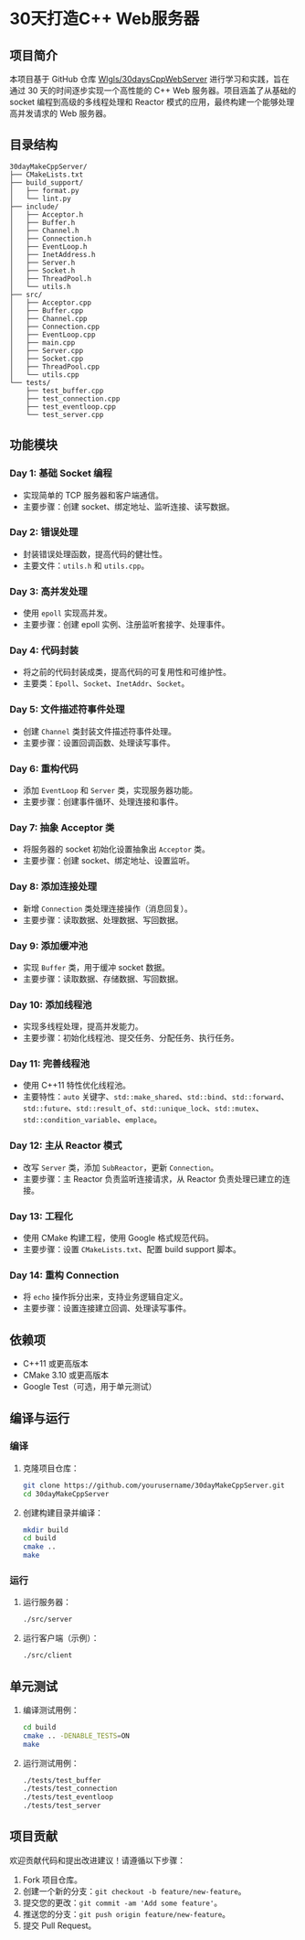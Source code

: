 # 30天打造C++ Web服务器

## 项目简介

本项目基于 GitHub 仓库 [Wlgls/30daysCppWebServer](https://github.com/Wlgls/30daysCppWebServer) 进行学习和实践，旨在通过 30 天的时间逐步实现一个高性能的 C++ Web 服务器。项目涵盖了从基础的 socket 编程到高级的多线程处理和 Reactor 模式的应用，最终构建一个能够处理高并发请求的 Web 服务器。

## 目录结构

```
30dayMakeCppServer/
├── CMakeLists.txt
├── build_support/
│   ├── format.py
│   └── lint.py
├── include/
│   ├── Acceptor.h
│   ├── Buffer.h
│   ├── Channel.h
│   ├── Connection.h
│   ├── EventLoop.h
│   ├── InetAddress.h
│   ├── Server.h
│   ├── Socket.h
│   ├── ThreadPool.h
│   └── utils.h
├── src/
│   ├── Acceptor.cpp
│   ├── Buffer.cpp
│   ├── Channel.cpp
│   ├── Connection.cpp
│   ├── EventLoop.cpp
│   ├── main.cpp
│   ├── Server.cpp
│   ├── Socket.cpp
│   ├── ThreadPool.cpp
│   └── utils.cpp
└── tests/
    ├── test_buffer.cpp
    ├── test_connection.cpp
    ├── test_eventloop.cpp
    └── test_server.cpp
```

## 功能模块

### Day 1: 基础 Socket 编程

- 实现简单的 TCP 服务器和客户端通信。
- 主要步骤：创建 socket、绑定地址、监听连接、读写数据。

### Day 2: 错误处理

- 封装错误处理函数，提高代码的健壮性。
- 主要文件：`utils.h` 和 `utils.cpp`。

### Day 3: 高并发处理

- 使用 `epoll` 实现高并发。
- 主要步骤：创建 epoll 实例、注册监听套接字、处理事件。

### Day 4: 代码封装

- 将之前的代码封装成类，提高代码的可复用性和可维护性。
- 主要类：`Epoll`、`Socket`、`InetAddr`、`Socket`。

### Day 5: 文件描述符事件处理

- 创建 `Channel` 类封装文件描述符事件处理。
- 主要步骤：设置回调函数、处理读写事件。

### Day 6: 重构代码

- 添加 `EventLoop` 和 `Server` 类，实现服务器功能。
- 主要步骤：创建事件循环、处理连接和事件。

### Day 7: 抽象 Acceptor 类

- 将服务器的 socket 初始化设置抽象出 `Acceptor` 类。
- 主要步骤：创建 socket、绑定地址、设置监听。

### Day 8: 添加连接处理

- 新增 `Connection` 类处理连接操作（消息回复）。
- 主要步骤：读取数据、处理数据、写回数据。

### Day 9: 添加缓冲池

- 实现 `Buffer` 类，用于缓冲 socket 数据。
- 主要步骤：读取数据、存储数据、写回数据。

### Day 10: 添加线程池

- 实现多线程处理，提高并发能力。
- 主要步骤：初始化线程池、提交任务、分配任务、执行任务。

### Day 11: 完善线程池

- 使用 C++11 特性优化线程池。
- 主要特性：`auto` 关键字、`std::make_shared`、`std::bind`、`std::forward`、`std::future`、`std::result_of`、`std::unique_lock`、`std::mutex`、`std::condition_variable`、`emplace`。

### Day 12: 主从 Reactor 模式

- 改写 `Server` 类，添加 `SubReactor`，更新 `Connection`。
- 主要步骤：主 Reactor 负责监听连接请求，从 Reactor 负责处理已建立的连接。

### Day 13: 工程化

- 使用 CMake 构建工程，使用 Google 格式规范代码。
- 主要步骤：设置 `CMakeLists.txt`、配置 build support 脚本。

### Day 14: 重构 Connection

- 将 `echo` 操作拆分出来，支持业务逻辑自定义。
- 主要步骤：设置连接建立回调、处理读写事件。

## 依赖项

- C++11 或更高版本
- CMake 3.10 或更高版本
- Google Test（可选，用于单元测试）

## 编译与运行

### 编译

1. 克隆项目仓库：

   ```sh
   git clone https://github.com/yourusername/30dayMakeCppServer.git
   cd 30dayMakeCppServer
   ```

2. 创建构建目录并编译：

   ```sh
   mkdir build
   cd build
   cmake ..
   make
   ```

### 运行

1. 运行服务器：

   ```sh
   ./src/server
   ```

2. 运行客户端（示例）：

   ```sh
   ./src/client
   ```

## 单元测试

1. 编译测试用例：

   ```sh
   cd build
   cmake .. -DENABLE_TESTS=ON
   make
   ```

2. 运行测试用例：

   ```sh
   ./tests/test_buffer
   ./tests/test_connection
   ./tests/test_eventloop
   ./tests/test_server
   ```

## 项目贡献

欢迎贡献代码和提出改进建议！请遵循以下步骤：

1. Fork 项目仓库。
2. 创建一个新的分支：`git checkout -b feature/new-feature`。
3. 提交您的更改：`git commit -am 'Add some feature'`。
4. 推送您的分支：`git push origin feature/new-feature`。
5. 提交 Pull Request。

